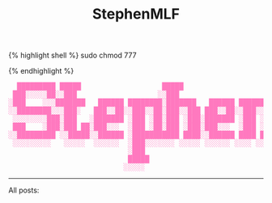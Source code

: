 ﻿---
layout: home
title: StephenMLF
---




{% highlight shell %}
sudo chmod 777


{% endhighlight %}


<pre class="special" style="color: #ff79bf">
  █████████ █████                   █████                      ██████   ██████████     ███████████
 ███░░░░░██░░███                   ░░███                      ░░██████ █████░░███     ░░███░░░░░░█
░███    ░░░███████   ██████ ████████░███████   ██████ ████████ ░███░█████░███░███      ░███   █ ░ 
░░████████░░░███░   ███░░██░░███░░██░███░░███ ███░░██░░███░░███░███░░███ ░███░███      ░███████   
 ░░░░░░░░███░███   ░███████ ░███ ░██░███ ░███░███████ ░███ ░███░███ ░░░  ░███░███      ░███░░░█   
 ███    ░███░███ ██░███░░░  ░███ ░██░███ ░███░███░░░  ░███ ░███░███      ░███░███      ░███  ░    
░░█████████ ░░█████░░██████ ░███████████ ████░░██████ ████ █████████     ███████████████████      
 ░░░░░░░░░   ░░░░░  ░░░░░░  ░███░░░░░░░ ░░░░░ ░░░░░░ ░░░░ ░░░░░░░░░     ░░░░░░░░░░░░░░░░░░░       
                            ░███                                                                  
                            █████                                                                 
                           ░░░░░                                                                  
</pre>

-------------


All posts: